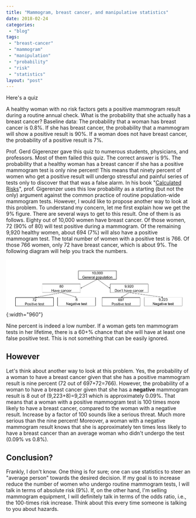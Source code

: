 ```yaml
---
title: "Mammogram, breast cancer, and manipulative statistics"
date: 2018-02-24
categories: 
 - "blog"
tags: 
 - "breast-cancer"
 - "mammogram"
 - "manipulation"
 - "probability"
 - "risk"
 - "statistics"
layout: "post"
---
```


Here's a quiz

A healthy woman with no risk factors gets a positive mammogram result during a routine annual check. What is the probability that she actually has a breast cancer?
Baseline data: The probability that a woman has breast cancer is 0.8%. If she has breast cancer, the probability that a mammogram will show a positive result is 90%. If a woman does not have breast cancer, the probability of a positive result is 7%.

Prof. Gerd Gigerenzer gave this quiz to numerous students, physicians, and professors. Most of them failed this quiz. The correct answer is 9%. The probability that a healthy woman has a breast cancer if she has a positive mammogram test is only nine percent! This means that ninety percent of women who get a positive result will undergo stressful and painful series of tests only to discover that that was a false alarm. In his book "[Calculated Risks](https://www.thriftbooks.com/w/calculated-risks-how-to-know-when-numbers-deceive-you_gerd-gigerenzer/322505/#isbn=0743205561)", prof. Gigerenzer uses this low probability as a starting (but not the only) argument against the common practice of routine population-wide mammogram tests. However, I would like to propose another way to look at this problem.
To understand my concern, let me first explain how we get the 9% figure.
There are several ways to get to this result. One of them is as follows. Eighty out of 10,000 women have breast cancer. Of those women, 72 (90% of 80) will test positive during a mammogram. Of the remaining 9,920 healthy women, about 694 (7%) will also have a positive mammogram test. The total number of women with a positive test is 766. Of those 766 women, only 72 have breast cancer, which is about 9%. The following diagram will help you track the numbers.

![Diagram that presents natural occurrence of breast cancer, and the statistics of mammogram tests](/assets/img/2018/02/mammogram_and_breast_cancer-e1519503231567.png){:width="960"}

Nine percent is indeed a low number. If a woman gets ten mammogram tests in her lifetime, there is a 60+% chance that she will have at least one false positive test. This is not something that can be easily ignored.

## However

Let's think about another way to look at this problem. Yes, the probability of a woman to have a breast cancer given that she has a positive mammogram result is nine percent (72 out of 697+72=766). However, the probability of a woman to have a breast cancer given that she has a **negative** mammogram result is 8 out of (9,223+8)=9,231 which is approximately 0.09%. That means that a woman with a positive mammogram test is 100 times more likely to have a breast cancer, compared to the woman with a negative result. Increase by a factor of 100 sounds like a serious threat. Much more serious than the nine percent! Moreover, a woman with a negative mammogram result knows that she is approximately ten times less likely to have a breast cancer than an average woman who didn't undergo the test (0.09% vs 0.8%).

## Conclusion?

Frankly, I don't know. One thing is for sure; one can use statistics to steer an "average person" towards the desired decision. If my goal is to increase reduce the number of women who undergo routine mammogram tests, I will talk in terms of absolute risk (9%). If, on the other hand, I'm selling mammogram equipment, I will definitely talk in terms of the odds ratio, i.e., the 100-times risk increase. Think about this every time someone is talking to you about hazards.

